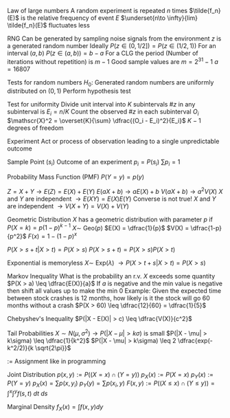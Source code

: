Law of large numbers
	A random experiment is repeated $n$ times
	$\tilde{f_n}(E)$ is the relative frequency of event $E$
	$\underset{n\to \infty}{lim} \tilde{f_n}(E)$ fluctuates less

RNG
	Can be generated by sampling noise signals from the environment
	$z$ is a generated random number
	Ideally $P(z \in (0, 1/2]) = P(z \in (1/2, 1))$
	For an interval $(a, b)$
		$P(z \in (a, b)) = b - a$
	For a CLG the period (Number of iterations without repetition) is $m-1$
	Good sample values are
		$m = 2^{31} -1$
		$a = 16807$

Tests for random numbers
	$H_0 :$ Generated random numbers are uniformly distributed on $(0, 1)$
	Perform hypothesis test

Test for uniformity
	Divide unit interval into $K$ subintervals
	$\#z$ in any subinterval is $E_i = n/K$
	Count the observed $\# z$ in each subinterval $O_i$
	$\mathscr{X}^2 = \overset{K}{\sum} \dfrac{(O_i - E_i)^2}{E_i}$
		$K-1$ degrees of freedom

Experiment
	Act or process of observation leading to a single unpredictable outcome 

Sample Point ($s_i$)
	Outcome of an experiment
	$p_i = P(s_i)$
	$\sum p_i = 1$

Probability Mass Function (PMF)
	$P(Y = y) = p(y)$

$Z = X + Y \to E(Z) = E(X) + E(Y)$
$E(aX + b) \to aE(X) + b$
$V(aX + b) \to a^2 V(X)$
$X$ and $Y$ are independent $\to E(XY) = E(X)E(Y)$
	Converse is not true!
$X$ and $Y$ are independent $\to V(X+Y) = V(X) + V(Y)$

Geometric Distribution
	$X$ has a geometric distribution with parameter $p$ if
		$P(X =k) = p(1-p)^{k-1}$
	$X \sim$ Geo($p$)
	$E(X) = \dfrac{1}{p}$
	$V(X) = \dfrac{1-p}{p^2}$
	$F(x) = 1 - (1-p)^x$

$P(X > s + t | X > t) = P(X > s)$
$P(X > s + t) = P(X > s) P(X > t)$

Exponential is memoryless
	$X \sim$ Exp($\lambda$) $\to P(X > t + s | X > t) = P(X > s)$

Markov Inequality
	What is the probability an r.v. $X$ exceeds some quantity
	$P(X > a) \leq \dfrac{E(X)}{a}$
	If $a$ is negative and the min value is negative then shift all values up to make the min 0
	Example:
		Given the expected time between stock crashes is 12 months, how likely is it the stock will go 60 months without a crash
		$P(X > 60) \leq \dfrac{12}{60} = \dfrac{1}{5}$

Chebyshev's Inequality
	$P(|X - E(X)| > c) \leq \dfrac{V(X)}{c^2}$

Tail Probabilities
	$X \sim N(\mu, \sigma^2) \to P(|X - \mu| > k\sigma)$ is small
	$P(|X - \mu| > k\sigma) \leq \dfrac{1}{k^2}$
	$P(|X - \mu| > k\sigma) \leq 2 \dfrac{exp(-k^2/2)}{k \sqrt{2\pi}}$

:=
	Assignment like in programming

Joint Distribution
	$p(x, y) := P((X = x) \cap (Y = y))$
	$p_X(x) := P(X = x)$
	$p_Y(x) := P(Y = y)$
	$p_X(x) = \sum p(x, y_i)$
	$p_Y(y) = \sum p(x_i, y)$
	$F(x, y) := P((X \leq x) \cap (Y \leq y)) = \int^x \int^y f(s, t)\ dt\ ds$

Marginal Density
	$f_X(x) = \int f(x, y) dy$